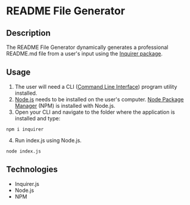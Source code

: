 # README File Generator

## Description
The README File Generator dynamically generates a professional README.md file from a user's input using the [Inquirer package](https://www.npmjs.com/package/inquirer). 

## Usage
1. The user will need a CLI ([Command Line Interface](https://www.w3schools.com/whatis/whatis_cli.asp)) program utility installed.
2. [Node.js](https://nodejs.org/en/) needs to be installed on the user's computer. [Node Package Manager](https://www.npmjs.com/) (NPM) is installed with Node.js. 
3. Open your CLI and navigate to the folder where the application is installed and type:
```
npm i inquirer
```
4. Run index.js using Node.js.
```<!-- Run index.js to answer questions -->
node index.js
```

## Technologies
* Inquirer.js
* Node.js
* NPM